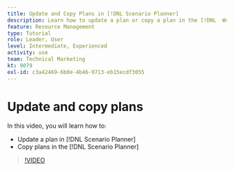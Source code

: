 ```yaml
---
title: Update and Copy Plans in [!DNL Scenario Planner]
description: Learn how to update a plan or copy a plan in the [!DNL  Workfront] [!DNL Scenario Planner].
feature: Resource Management
type: Tutorial
role: Leader, User
level: Intermediate, Experienced
activity: use
team: Technical Marketing
kt: 9079
exl-id: c3a42469-6b0e-4b46-9713-eb15ecdf3055
---
```

# Update and copy plans

In this video, you will learn how to:

* Update a plan in [!DNL Scenario Planner]
* Copy plans in the [!DNL Scenario Planner]

>[!VIDEO](https://video.tv.adobe.com/v/335321/?quality=12)
